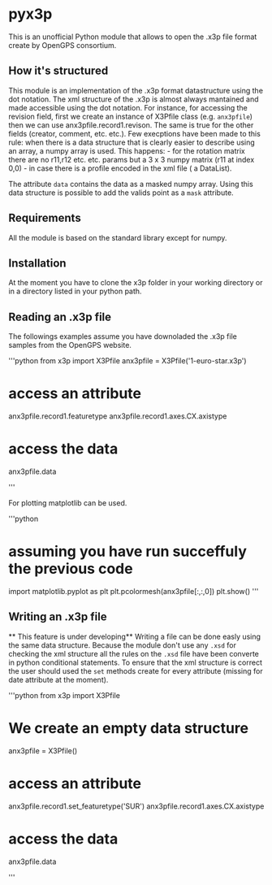 # pyx3p
This is an unofficial Python module that allows to open the .x3p file format create by OpenGPS consortium.

## How it's structured
This module is an implementation of the .x3p format datastructure using the dot
notation. The xml structure of the .x3p is almost always mantained and made
accessible using the dot notation. For instance, for accessing the revision field, first we create an instance of X3Pfile class (e.g. `anx3pfile`) then we can use
anx3pfile.record1.revison.
The same is true for the other fields (creator, comment, etc. etc.). 
Few execptions have been made to this rule: when there is a data structure that
is clearly easier to describe using an array, a numpy array is used.
This happens:
    - for the rotation matrix there are no r11,r12 etc. etc. params but a 3 x 3
      numpy matrix (r11 at index 0,0)
    - in case there is a profile encoded in the xml file ( a DataList).

The attribute `data` contains the data as a masked numpy array. Using this data structure is possible to add the valids point as a `mask` attribute.

## Requirements
All the module is based on the standard library except for numpy.

## Installation
At the moment you have to clone the x3p folder in your working directory or in a directory listed in your python path. 

 
## Reading an .x3p file 
The followings examples assume you have downoladed the .x3p file samples from the OpenGPS website.

'''python
from x3p import X3Pfile
anx3pfile = X3Pfile('1-euro-star.x3p')
# access an attribute
anx3pfile.record1.featuretype
anx3pfile.record1.axes.CX.axistype
# access the data
anx3pfile.data

'''

For plotting matplotlib can be used.

'''python
# assuming you have run succeffuly the previous code
import matplotlib.pyplot as plt
plt.pcolormesh(anx3pfile[:,:,0])
plt.show()
'''

## Writing an .x3p file
** This feature is under developing**
Writing a file can be done easly using the same data structure. Because the module don't use any `.xsd` for checking the xml structure all the rules on the `.xsd` file have been converte in python conditional statements. To ensure that the xml structure is correct the user should used the `set` methods create for every attribute (missing for date attribute  at the moment).

'''python
from x3p import X3Pfile
# We create an empty data structure
anx3pfile = X3Pfile()
# access an attribute
anx3pfile.record1.set_featuretype('SUR')
anx3pfile.record1.axes.CX.axistype
# access the data
anx3pfile.data

'''


